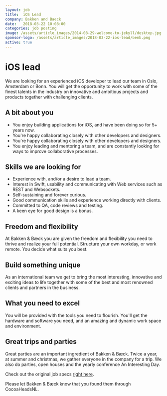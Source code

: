```yaml
---
layout: job
title:  iOS Lead
company: Bakken and Baeck
date:   2018-03-22 10:08:00
categories: job posting
image: /assets/article_images/2014-08-29-welcome-to-jekyll/desktop.jpg
sponsor-logo: /assets/article_images/2018-03-22-ios-lead/benb.png
active: true
---
```


# iOS lead
We are looking for an experienced iOS developer to lead our team in Oslo, Amsterdam or Bonn. You will get the opportunity to work with some of the finest talents in the industry on innovative and ambitious projects and products together with challenging clients.

## A bit about you

- You enjoy building applications for iOS, and have been doing so for 5+ years now.
- You're happy collaborating closely with other developers and designers.
- You're happy collaborating closely with other developers and designers.
- You enjoy leading and mentoring a team, and are constantly looking for ways to improve collaborative processes.

## Skills we are looking for

- Experience with, and/or a desire to lead a team.
- Interest in Swift, usability and communicating with Web services such as REST and Websockets.
- Self-sustaining and forever curious.
- Good communication skills and experience working directly with clients.
- Committed to QA, code reviews and testing.
- A keen eye for good design is a bonus.

## Freedom and flexibility
At Bakken & Bæck you are given the freedom and flexibility you need to thrive and realize your full potential. Structure your own workday, or work remote. You decide what suits you best.
## Build something unique
As an international team we get to bring the most interesting, innovative and exciting ideas to life together with some of the best and most renowned clients and partners in the business.
## What you need to excel
You will be provided with the tools you need to flourish. You'll get the hardware and software you need, and an amazing and dynamic work space and environment.
## Great trips and parties
Great parties are an important ingredient of Bakken & Bæck. Twice a year, at summer and christmas, we gather everyone in the company for a trip. We also do parties, open houses and the yearly conference An Interesting Day.

Check out the original job specs [right here](https://bakkenbaeck.com/jobs/ios-lead).

Please let Bakken & Bæck know that you found them through CocoaHeadsNL.
